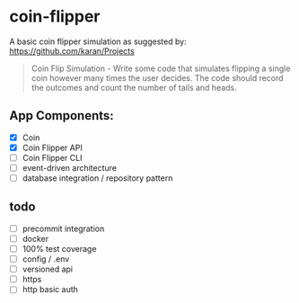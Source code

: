 # coin-flipper

A basic coin flipper simulation as suggested by: https://github.com/karan/Projects

>Coin Flip Simulation - Write some code that simulates flipping a single 
>coin however many times the user decides. The code should record the 
>outcomes and count the number of tails and heads.

## App Components:

- [X] Coin
- [X] Coin Flipper API
- [ ] Coin Flipper CLI
- [ ] event-driven architecture
- [ ] database integration / repository pattern

## todo 

- [ ] precommit integration
- [ ] docker
- [ ] 100% test coverage
- [ ] config / .env
- [ ] versioned api
- [ ] https
- [ ] http basic auth
